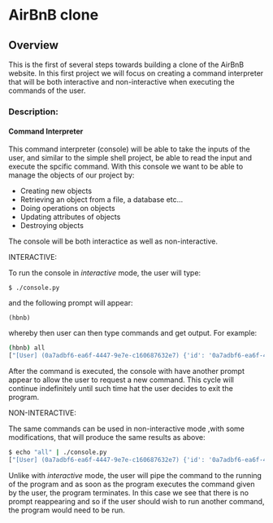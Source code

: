 # AirBnB clone

## Overview

This is the first of several steps towards building a clone of the AirBnB website. In this first project we will focus on creating a command interpreter that will be both interactive and non-interactive when executing the commands of the user.

### Description:
#### Command Interpreter

This command interpreter (console) will be able to take the inputs of the user, and similar to the simple shell project, be able to read the input and execute the spcific command. With this console we want to be able to manage the objects of our project by:

- Creating new objects
- Retrieving an object from a file, a database etc…
- Doing operations on objects 
- Updating attributes of objects
- Destroying objects

The console will be both interactice as well as non-interactive.

INTERACTIVE:

To run the console in *interactive* mode, the user will type:

```$ ./console.py```

and the following prompt will appear:

```(hbnb) ```

whereby then user can then type commands and get output.
For example:

```bash
(hbnb) all
["[User] (0a7adbf6-ea6f-4447-9e7e-c160687632e7) {'id': '0a7adbf6-ea6f-4447-9e7e-c160687632e7', 'updated_at': datetime.datetime(2018, 6, 13, 23, 38, 38, 231906), 'created_at': datetime.datetime(2018, 6, 13, 23, 38, 38, 231906)}"]
```

After the command is executed, the console with have another prompt appear to allow the user to request a new command. This cycle will continue indefinitely until such time hat the user decides to exit the program.

NON-INTERACTIVE:

The same commands can be used in non-interactive mode ,with some modifications, that will produce the same results as above:

```bash
$ echo "all" | ./console.py
["[User] (0a7adbf6-ea6f-4447-9e7e-c160687632e7) {'id': '0a7adbf6-ea6f-4447-9e7e-c160687632e7', 'updated_at': datetime.datetime(2018, 6, 13, 23, 38, 38, 231906), 'created_at': datetime.datetime(2018, 6, 13, 23, 38, 38, 231906)}"]
```

Unlike with *interactive* mode, the user will pipe the command to the running of the program and as soon as the program executes the command given by the user, the program terminates. In this case we see that there is no prompt reappearing and so if the user should wish to run another command, the program would need to be run.


